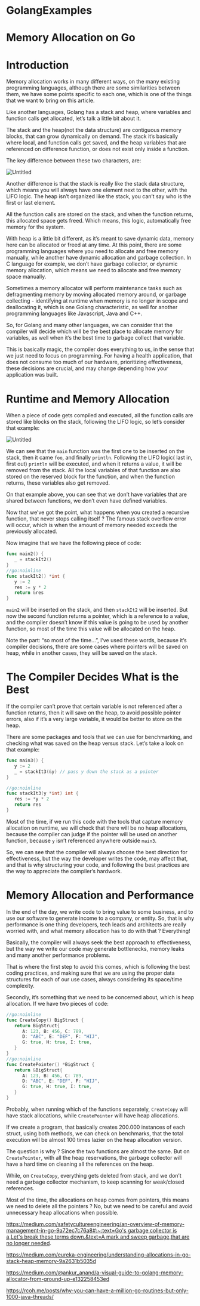# GolangExamples


# Memory Allocation on Go

# Introduction

Memory allocation works in many different ways, on the many existing programming languages, although there are some similarities between them, we have some points specific to each one, which is one of the things that we want to bring on this article.

Like another languages, Golang has a stack and heap, where variables and function calls get allocated, let’s talk a little bit about it.

The stack and the heap(not the data structure) are contiguous memory blocks, that can grow dynamically on demand. The stack it’s basically where local, and function calls get saved, and the heap variables that are referenced on difference function, or does not exist only inside a function.

The key difference between these two characters, are:

![Untitled](./stackheap.png)

Another difference is that the stack is really like the stack data structure, which means you will always have one element next to the other, with the LIFO logic. The heap isn’t organized like the stack, you can’t say who is the first or last element.

All the function calls are stored on the stack, and when the function returns, this allocated space gets freed. Which means, this logic, automatically free memory for the system.

With heap is a little bit different, as it’s meant to save dynamic data, memory here can be allocated or freed at any time. At this point, there are some programming languages where you need to allocate and free memory manually, while another have dynamic allocation and garbage collection. In C language for example, we don’t have garbage collector, or dynamic memory allocation, which means we need to allocate and free memory space manually.

Sometimes a memory allocator will perform maintenance tasks such as defragmenting memory by moving allocated memory around, or garbage collecting - identifying at runtime when memory is no longer in scope and deallocating it, which is one Golang characteristic, as well for another programming languages like Javascript, Java and C++.

So, for Golang and many other languages, we can consider that the compiler will decide which will be the best place to allocate memory for variables, as well when it’s the best time to garbage collect that variable.

This is basically magic, the compiler does everything to us, in the sense that we just need to focus on programming. For having a health application, that does not consume too much of our hardware, prioritizing effectiveness, these decisions are crucial, and may change depending how your application was built.

# Runtime and Memory Allocation

When a piece of code gets compiled and executed, all the function calls are stored like blocks on the stack, following the LIFO logic, so let’s consider that example:

![Untitled](./runtime.png)

We can see that the `main` function was the first one to be inserted on the stack, then it came `foo`, and finally `println`. Following the LIFO logic( last in, first out) `println` will be executed, and when it returns a value, it will be removed from the stack. All the local variables of that function are also stored on the reserved block for the function, and when the function returns, these variables also get removed.

On that example above, you can see that we don’t have variables that are shared between functions, we don’t even have defined variables.

Now that we’ve got the point, what happens when you created a recursive function, that never stops calling itself ? The famous stack overflow error will occur, which is when the amount of memory needed exceeds the previously allocated.

Now imagine that we have the following piece of code:

```go
func main2() {
   _ = stackIt2()
}
//go:noinline
func stackIt2() *int {
   y := 2
   res := y * 2
   return &res
}
```

`main2` will be inserted on the stack, and then `stackIt2` will be inserted. But now the second function returns a pointer, which is a reference to a value, and the compiler doesn’t know if this value is going to be used by another function, so most of the time this value will be allocated on the heap.

Note the part: “so most of the time...”, I’ve used these words, because it’s compiler decisions, there are some cases where pointers will be saved on heap, while in another cases, they will be saved on the stack.

# The Compiler Decides What is the Best

If the compiler can’t prove that certain variable is not referenced after a function returns, then it will save on the heap, to avoid possible pointer errors, also if it’s a very large variable, it would be better to store on the heap.

There are some packages and tools that we can use for benchmarking, and checking what was saved on the heap versus stack. Let’s take a look on that example:

```go
func main3() {
   y := 2
   _ = stackIt3(&y) // pass y down the stack as a pointer
}

//go:noinline
func stackIt3(y *int) int {
   res := *y * 2
   return res
}
```

Most of the time, if we run this code with the tools that capture memory allocation on runtime, we will check that there will be no heap allocations, because the compiler can judge if the pointer will be used on another function, because `y` isn’t referenced anywhere outside `main3`.

So, we can see that the compiler will always choose the best direction for effectiveness, but the way the developer writes the code, may affect that, and that is why structuring your code, and following the best practices are the way to appreciate the compiler’s hardwork.

# Memory Allocation and Performance

In the end of the day, we write code to bring value to some business, and to use our software to generate income to a company, or entity. So, that is why performance is one thing developers, tech leads and architects are really worried with, and what memory allocation has to do with that ? Everything!

Basically, the compiler will always seek the best approach to effectiveness, but the way we write our code may generate bottlenecks, memory leaks and many another performance problems.

That is where the first step to avoid this comes, which is following the best coding practices, and making sure that we are using the proper data structures for each of our use cases, always considering its space/time complexity.

Secondly, it’s something that we need to be concerned about, which is heap allocation. If we have two pieces of code:

```go
//go:noinline
func CreateCopy() BigStruct {
   return BigStruct{
      A: 123, B: 456, C: 789,
      D: "ABC", E: "DEF", F: "HIJ",
      G: true, H: true, I: true,
   }
}
//go:noinline
func CreatePointer() *BigStruct {
   return &BigStruct{
      A: 123, B: 456, C: 789,
      D: "ABC", E: "DEF", F: "HIJ",
      G: true, H: true, I: true,
   }
}
```

Probably, when running which of the functions separately, `CreateCopy` will have stack allocations,  while `CreatePointer` will have heap allocations.

If we create a program, that basically creates 200.000 instances of each struct, using both methods, we can check on benchmarks, that the total execution will be almost 100 times lazier on the heap allocation version.

The question is why ? Since the two functions are almost the same. But on `CreatePointer`, with all the heap reservations, the garbage collector will have a hard time on cleaning all the references on the heap.

While, on `CreateCopy`, everything gets deleted from stack, and we don’t need a garbage collector mechanism, to keep scanning for weak/closed references.

Most of the time, the allocations on heap comes from pointers, this means we need to delete all the pointers ? No, but we need to be careful and avoid unnecessary heap allocations when possible.

[https://medium.com/safetycultureengineering/an-overview-of-memory-management-in-go-9a72ec7c76a8#:~:text=Go's garbage collector is a,Let's break these terms down.&text=A mark and sweep garbage,that are no longer needed](https://medium.com/safetycultureengineering/an-overview-of-memory-management-in-go-9a72ec7c76a8#:~:text=Go's%20garbage%20collector%20is%20a,Let's%20break%20these%20terms%20down.&text=A%20mark%20and%20sweep%20garbage,that%20are%20no%20longer%20needed).

https://medium.com/eureka-engineering/understanding-allocations-in-go-stack-heap-memory-9a2631b5035d

https://medium.com/@ankur_anand/a-visual-guide-to-golang-memory-allocator-from-ground-up-e132258453ed

https://rcoh.me/posts/why-you-can-have-a-million-go-routines-but-only-1000-java-threads/
